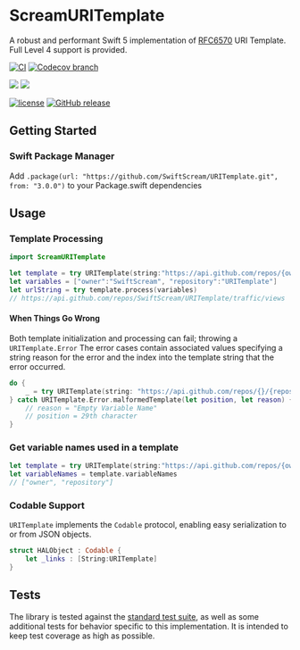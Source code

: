 # ScreamURITemplate

A robust and performant Swift 5 implementation of [RFC6570](https://tools.ietf.org/html/rfc6570) URI Template.  Full Level 4 support is provided.

[![CI](https://github.com/SwiftScream/URITemplate/actions/workflows/build-and-test.yml/badge.svg)](https://github.com/SwiftScream/URITemplate/actions/workflows/ci.yml)
[![Codecov branch](https://img.shields.io/codecov/c/github/SwiftScream/URITemplate/master.svg)](https://codecov.io/gh/SwiftScream/URITemplate/branch/master)

[![](https://img.shields.io/endpoint?url=https%3A%2F%2Fswiftpackageindex.com%2Fapi%2Fpackages%2FSwiftScream%2FURITemplate%2Fbadge%3Ftype%3Dswift-versions)](https://swiftpackageindex.com/SwiftScream/URITemplate)
[![](https://img.shields.io/endpoint?url=https%3A%2F%2Fswiftpackageindex.com%2Fapi%2Fpackages%2FSwiftScream%2FURITemplate%2Fbadge%3Ftype%3Dplatforms)](https://swiftpackageindex.com/SwiftScream/URITemplate)

[![license](https://img.shields.io/github/license/SwiftScream/URITemplate.svg)](https://raw.githubusercontent.com/SwiftScream/URITemplate/master/LICENSE) [![GitHub release](https://img.shields.io/github/release/SwiftScream/URITemplate.svg)](https://github.com/SwiftScream/URITemplate/releases/latest)

## Getting Started

### Swift Package Manager
Add `.package(url: "https://github.com/SwiftScream/URITemplate.git", from: "3.0.0")` to your Package.swift dependencies

## Usage

### Template Processing

```swift
import ScreamURITemplate

let template = try URITemplate(string:"https://api.github.com/repos/{owner}/{repository}/traffic/views")
let variables = ["owner":"SwiftScream", "repository":"URITemplate"]
let urlString = try template.process(variables)
// https://api.github.com/repos/SwiftScream/URITemplate/traffic/views
```

#### When Things Go Wrong
Both template initialization and processing can fail; throwing a `URITemplate.Error`
The error cases contain associated values specifying a string reason for the error and the index into the template string that the error occurred.

```swift
do {
    _ = try URITemplate(string: "https://api.github.com/repos/{}/{repository}")
} catch URITemplate.Error.malformedTemplate(let position, let reason) {
    // reason = "Empty Variable Name"
    // position = 29th character
}
```

### Get variable names used in a template

```swift
let template = try URITemplate(string:"https://api.github.com/repos/{owner}/{repository}/traffic/views")
let variableNames = template.variableNames
// ["owner", "repository"]
```

### Codable Support
`URITemplate` implements the `Codable` protocol, enabling easy serialization to or from JSON objects.

```swift
struct HALObject : Codable {
    let _links : [String:URITemplate]
}
```

## Tests
The library is tested against the [standard test suite](https://github.com/uri-templates/uritemplate-test), as well as some additional tests for behavior specific to this implementation. It is intended to keep test coverage as high as possible.

